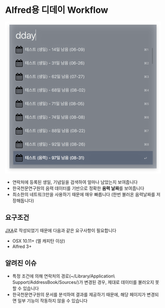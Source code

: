 # Alfred용 디데이 Workflow

![스크린샷](https://github.com/EBvi/dday/blob/master/screenshot.png?raw=true)

- 연락처에 등록된 생일, 기념일을 검색하여 얼마나 남았는지 보여줍니다
- 한국천문연구원의 음력 데이터를 기반으로 정확한 **음력 날짜**를 보여줍니다
- 최소한의 네트워크만을 사용하기 때문에 매우 빠릅니다 (한번 불러온 음력날짜를 저장해둡니다)

## 요구조건

[JXA](https://developer.apple.com/library/mac/releasenotes/InterapplicationCommunication/RN-JavaScriptForAutomation/Articles/Introduction.html)로 작성되었기 때문에 다음과 같은 요구사항이 필요합니다

- OSX 10.11+ (엘 캐피탄 이상)
- Alfred 3+

## 알려진 이슈

- 특정 조건에 의해 연락처의 경로(~/Library/Application\\ Support/AddressBook/Sources/)가 변경된 경우, 제대로 데이터를 불러오지 못할 수 있습니다
- 한국천문연구원의 문서를 분석하여 결과를 제공하기 때문에, 해당 페이지가 변경되면 일부 기능이 작동하지 않을 수 있습니다